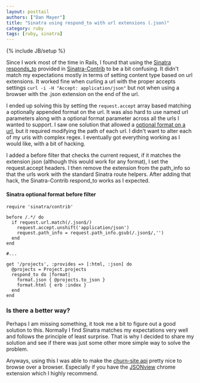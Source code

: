 ```yaml
---
layout: posttail
authors: ["Dan Mayer"]
title: "Sinatra using respond_to with url extensions (.json)"
category: ruby
tags: [ruby, sinatra]
---
```

{% include JB/setup %}

Since I work most of the time in Rails, I found that using the [Sinatra responds_to](http://www.sinatrarb.com/contrib/respond_with.html) provided in [Sinatra-Contrib](http://www.sinatrarb.com/contrib/) to be a bit confusing. It didn't match my expectations mostly in terms of setting content type based on url extensions. It worked fine when curling a url with the proper accepts settings `curl -i -H "Accept: application/json"` but not when using a browser with the .json extension on the end of the url.

I ended up solving this by setting the `request.accept` array based matching a optionally appended format on the url. 
It was also hard to use named url parameters along with a optional format parameter across all the urls I wanted to support. I saw one solution that allowed a [optional format on a url](http://stackoverflow.com/questions/9775591/required-and-optional-parameters-for-sinatra-route), but it required modifying the path of each url. I didn't want to alter each of my uris with complex regex. I eventually got everything working as I would like, with a bit of hacking.

I added a before filter that checks the current request, if it matches the extension json (although this would work for any format), I set the request.accept headers. I then remove the extension from the path_info so that the urls work with the standard Sinatra route helpers. After adding that hack, the Sinatra-Contrib respond_to works as I expected.

#### Sinatra optional format before filter

    require 'sinatra/contrib'

    before /.*/ do
      if request.url.match(/.json$/)
        request.accept.unshift('application/json')
        request.path_info = request.path_info.gsub(/.json$/,'')
      end
    end

    #...

    get '/projects', :provides => [:html, :json] do
      @projects = Project.projects
      respond_to do |format|
        format.json { @projects.to_json }
        format.html { erb :index }
      end
    end

### Is there a better way?

Perhaps I am missing something, it took me a bit to figure out a good solution to this. Normally I find Sinatra matches my expectations very well and follows the principle of least surprise. That is why I decided to share my solution and see if there was just some other more simple way to solve the problem.

Anyways, using this I was able to make the [churn-site api](http://churn.picoappz.com/index.json) pretty nice to browse over a browser. Especially if you have the [JSONview](https://chrome.google.com/webstore/detail/jsonview/chklaanhfefbnpoihckbnefhakgolnmc) chrome extension which I highly recommend.